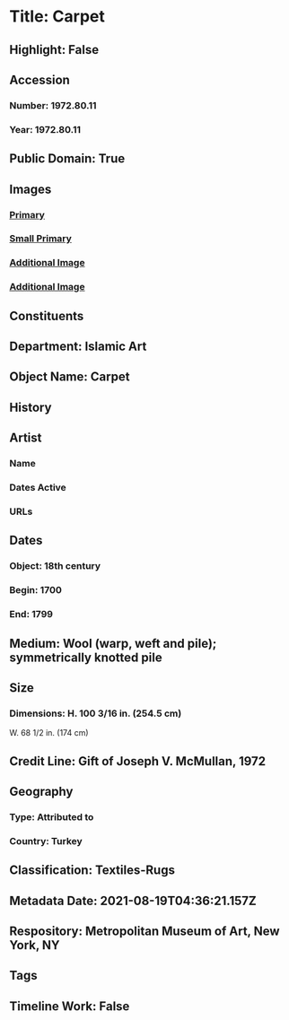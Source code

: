# Title: Carpet
## Highlight: False
## Accession
### Number: 1972.80.11
### Year: 1972.80.11
## Public Domain: True
## Images
### [Primary](https://images.metmuseum.org/CRDImages/is/original/RT262.jpg)
### [Small Primary](https://images.metmuseum.org/CRDImages/is/web-large/RT262.jpg)
### [Additional Image](https://images.metmuseum.org/CRDImages/is/original/SC125413.jpg)
### [Additional Image](https://images.metmuseum.org/CRDImages/is/original/198348.jpg)
## Constituents
## Department: Islamic Art
## Object Name: Carpet
## History
## Artist
### Name
### Dates Active
### URLs
## Dates
### Object: 18th century
### Begin: 1700
### End: 1799
## Medium: Wool (warp, weft and pile); symmetrically knotted pile
## Size
### Dimensions: H. 100 3/16 in. (254.5 cm)
W. 68 1/2 in. (174 cm)
## Credit Line: Gift of Joseph V. McMullan, 1972
## Geography
### Type: Attributed to
### Country: Turkey
## Classification: Textiles-Rugs
## Metadata Date: 2021-08-19T04:36:21.157Z
## Respository: Metropolitan Museum of Art, New York, NY
## Tags
## Timeline Work: False